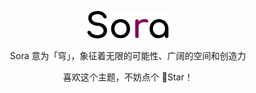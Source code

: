 <div align="center">
<p>
<img src="./docs/logo.svg" alt="logo" height="44" />
</p>
<p>Sora 意为「穹」，象征着无限的可能性、广阔的空间和创造力<p>
<p>喜欢这个主题，不妨点个 🌟Star！</p>
</div>

